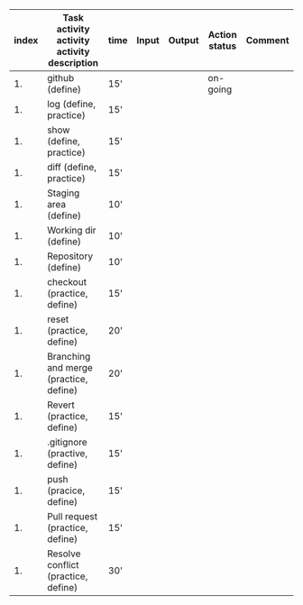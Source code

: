 | index | Task activity activity activity description | time | Input | Output | Action status | Comment |
| ----- | ------------------------------------------- | ---- | ----- | ------ | ------------- | ------- |
| 1.    | github (define)                             | 15'  |       |        | on-going      |         |
| 1.    | log (define, practice)                      | 15'  |       |        |               |         |
| 1.    | show (define, practice)                     | 15'  |       |        |               |         |
| 1.    | diff (define, practice)                     | 15'  |       |        |               |         |
| 1.    | Staging area (define)                       | 10'  |       |        |               |         |
| 1.    | Working dir (define)                        | 10'  |       |        |               |         |
| 1.    | Repository (define)                         | 10'  |       |        |               |         |
| 1.    | checkout (practice, define)                 | 15'  |       |        |               |         |
| 1.    | reset (practice, define)                    | 20'  |       |        |               |         |
| 1.    | Branching and merge (practice, define)      | 20'  |       |        |               |         |
| 1.    | Revert (practice, define)                   | 15'  |       |        |               |         |
| 1.    | .gitignore (practive, define)               | 15'  |       |        |               |         |
| 1.    | push (pracice, define)                      | 15'  |       |        |               |         |
| 1.    | Pull request (practice, define)             | 15'  |       |        |               |         |
| 1.    | Resolve conflict (practice, define)         | 30'  |       |        |               |         |
